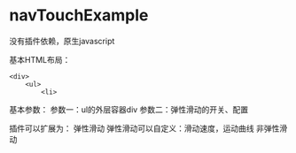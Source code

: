 # navTouchExample

没有插件依赖，原生javascript

基本HTML布局：

	<div>
		<ul>
			<li>
			
	
基本参数：
	参数一：ul的外层容器div
	参数二：弹性滑动的开关、配置

插件可以扩展为：
	弹性滑动
		弹性滑动可以自定义：滑动速度，运动曲线
	非弹性滑动
	
